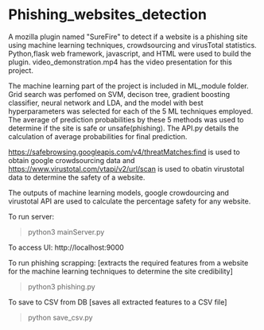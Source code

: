 # Phishing_websites_detection
A mozilla plugin named "SureFire" to detect if a website is a phishing site using machine learning techniques, crowdsourcing and virusTotal statistics. Python,flask web framework, javascript, and HTML were used to build the plugin. video_demonstration.mp4 has the video presentation for this project.

The machine learning part of the project is included in ML_module folder. Grid search was perfomed on SVM, decison tree, gradient boosting classifier, neural network and LDA, and the model with best hyperparameters was selected for each of the 5 ML techniques employed. The average of prediction probabilities by these 5 methods was used to determine if the site is safe or unsafe(phishing). The API.py details the calculation of average probabilities for final prediction.

https://safebrowsing.googleapis.com/v4/threatMatches:find is used to obtain google crowdsourcing data and https://www.virustotal.com/vtapi/v2/url/scan is used to obatin virustotal data to determine the safety of a website. 

The outputs of machine learning models, google crowdourcing and virustotal API are used to calculate the percentage safety for any website.

To run server:
>python3 mainServer.py

To access UI:
http://localhost:9000

To run phishing scrapping: [extracts the required features from a website for the machine learning techniques to determine the site credibility]
>python3 phishing.py

To save to CSV from DB [saves all extracted features to a CSV file]
>python save_csv.py
